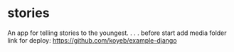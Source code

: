 # stories
An app for telling stories to the youngest.
.
.
.
before start add media folder
link for deploy: https://github.com/koyeb/example-django
